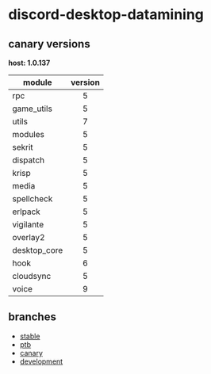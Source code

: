 # discord-desktop-datamining

## canary versions

**host: 1.0.137**

| module | version |
| ------ | :-----: |
| rpc | 5 |
| game_utils | 5 |
| utils | 7 |
| modules | 5 |
| sekrit | 5 |
| dispatch | 5 |
| krisp | 5 |
| media | 5 |
| spellcheck | 5 |
| erlpack | 5 |
| vigilante | 5 |
| overlay2 | 5 |
| desktop_core | 5 |
| hook | 6 |
| cloudsync | 5 |
| voice | 9 |

## branches

- [stable](https://github.com/OpenAsar/discord-desktop-datamining/tree/stable)
- [ptb](https://github.com/OpenAsar/discord-desktop-datamining/tree/ptb)
- [canary](https://github.com/OpenAsar/discord-desktop-datamining/tree/canary)
- [development](https://github.com/OpenAsar/discord-desktop-datamining/tree/development)